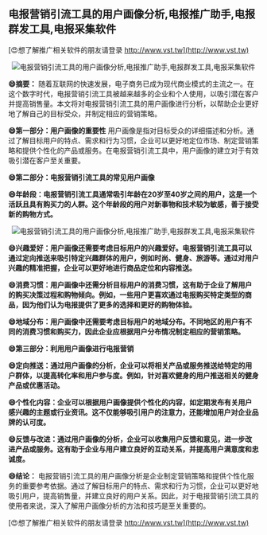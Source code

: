 ## **电报营销引流工具的用户画像分析,电报推广助手,电报群发工具,电报采集软件**

[😍想了解推广相关软件的朋友请登录 http://www.vst.tw](http://www.vst.tw)

 <center><img src="https://vst.tw/MP4/tuiguang/png/6.png" alt="电报营销引流工具的用户画像分析,电报推广助手,电报群发工具,电报采集软件"></center>

**😄摘要：**
随着互联网的快速发展，电子商务已成为现代商业模式的主流之一。在这个数字时代，电报营销引流工具被越来越多的企业和个人使用，以吸引潜在客户并提高销售量。本文将对电报营销引流工具的用户画像进行分析，以帮助企业更好地了解自己的目标受众，并制定相应的营销策略。

**😄第一部分：用户画像的重要性**
用户画像是指对目标受众的详细描述和分析。通过了解目标用户的特点、需求和行为习惯，企业可以更好地定位市场、制定营销策略和提供个性化的产品或服务。在电报营销引流工具中，用户画像的建立对于有效吸引潜在客户至关重要。

**😄第二部分：电报营销引流工具的常见用户画像**

**😄年龄段：电报营销引流工具通常吸引年龄在20岁至40岁之间的用户，这是一个活跃且具有购买力的人群。这个年龄段的用户对新事物和技术较为敏感，善于接受新的购物方式。**

 <center><img src="https://vst.tw/MP4/tuiguang/png/3.png" alt="电报营销引流工具的用户画像分析,电报推广助手,电报群发工具,电报采集软件"></center>

**😄兴趣爱好：用户画像还需要考虑目标用户的兴趣爱好。电报营销引流工具可以通过定向推送来吸引特定兴趣群体的用户，例如时尚、健身、旅游等。通过对用户兴趣的精准把握，企业可以更好地进行商品定位和内容推送。**

**😄消费习惯：用户画像中还需分析目标用户的消费习惯，这有助于企业了解用户的购买决策过程和购物倾向。例如，一些用户更喜欢通过电报购买特定类型的商品，因为他们认为电报提供了更多的选择和更好的购物体验。**

**😄地域分布：用户画像中还需要考虑目标用户的地域分布。不同地区的用户有不同的消费习惯和购买力，因此企业应根据用户分布情况制定相应的营销策略。**

**😄第三部分：利用用户画像进行电报营销**

**😄定向推送：通过用户画像的分析，企业可以将相关产品或服务推送给特定的用户群体，以提高转化率和用户参与度。例如，针对喜欢健身的用户推送相关的健身产品或优惠活动。**

**😄个性化内容：企业可以根据用户画像提供个性化的内容，如定期发布有关用户感兴趣的主题或行业资讯。这不仅能够吸引用户的注意力，还能增加用户对企业品牌的认可度。**

**😄反馈与改进：通过用户画像的分析，企业可以收集用户反馈和意见，进一步改进产品或服务。这有助于企业与用户建立良好的互动关系，并提高用户满意度和忠诚度。**

**😄结论：**
电报营销引流工具的用户画像分析是企业制定营销策略和提供个性化服务的重要参考依据。通过了解目标用户的特点、需求和行为习惯，企业可以更好地吸引用户，提高销售量，并建立良好的用户关系。因此，对于电报营销引流工具的使用者来说，深入了解用户画像分析的方法和技巧是至关重要的。

[😍想了解推广相关软件的朋友请登录 http://www.vst.tw](http://www.vst.tw)



